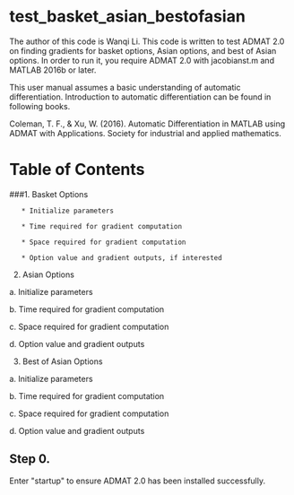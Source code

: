 # test_basket_asian_bestofasian

The author of this code is Wanqi Li. This code is written to test ADMAT 2.0 on finding gradients for basket options, Asian options, and best of Asian options. In order to run it, you require ADMAT 2.0 with jacobianst.m and MATLAB 2016b or later.

This user manual assumes a basic understanding of automatic differentiation. Introduction to automatic differentiation can be found in following books.

Coleman, T. F., & Xu, W. (2016). Automatic Differentiation in MATLAB using ADMAT with Applications. Society for industrial and applied mathematics.

# Table of Contents

###1. Basket Options

       * Initialize parameters
  
       * Time required for gradient computation
  
       * Space required for gradient computation
  
       * Option value and gradient outputs, if interested
  
2. Asian Options

  a. Initialize parameters
  
  b. Time required for gradient computation
  
  c. Space required for gradient computation
  
  d. Option value and gradient outputs

3. Best of Asian Options

  a. Initialize parameters
  
  b. Time required for gradient computation
  
  c. Space required for gradient computation
  
  d. Option value and gradient outputs
  
## Step 0. 

Enter "startup" to ensure ADMAT 2.0 has been installed successfully.


